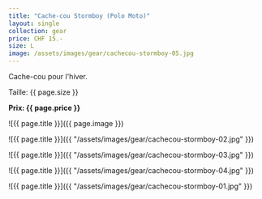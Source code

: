 ```yaml
---
title: "Cache-cou Stormboy (Polo Moto)"
layout: single
collection: gear
price: CHF 15.-
size: L
image: /assets/images/gear/cachecou-stormboy-05.jpg
---
```


Cache-cou pour l'hiver.

Taille: {{ page.size }}

**Prix: {{ page.price }}**

![{{ page.title }}]({{ page.image }})

![{{ page.title }}]({{ "/assets/images/gear/cachecou-stormboy-02.jpg" }})

![{{ page.title }}]({{ "/assets/images/gear/cachecou-stormboy-03.jpg" }})

![{{ page.title }}]({{ "/assets/images/gear/cachecou-stormboy-04.jpg" }})

![{{ page.title }}]({{ "/assets/images/gear/cachecou-stormboy-01.jpg" }})
